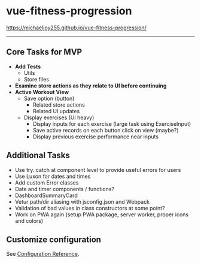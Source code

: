 # vue-fitness-progression

https://michaeljoy255.github.io/vue-fitness-progression/

---

## Core Tasks for MVP

- **Add Tests**
  - Utils
  - Store files
- **Examine store actions as they relate to UI before continuing**
- **Active Workout View**
  - Save option (button)
    - Related store actions
    - Related UI updates
  - Display exercises (UI heavy)
    - Display inputs for each exercise (large task using ExerciseInput)
    - Save active records on each button click on view (maybe?)
    - Display previous exercise performance near inputs

## Additional Tasks

- Use try..catch at component level to provide useful errors for users
- Use Luxon for dates and times
- Add custom Error classes
- Date and timer components / functions?
- DashboardSummaryCard
- Vetur path/dir aliasing with jsconfig.json and Webpack
- Validation of bad values in class constructors at some point?
- Work on PWA again (setup PWA package, server worker, proper icons and colors)

## Customize configuration

See [Configuration Reference](https://cli.vuejs.org/config/).
